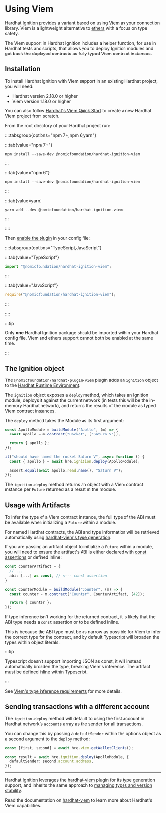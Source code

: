 # Using Viem

Hardhat Ignition provides a variant based on using [Viem](https://viem.sh) as your connection library. Viem is a lightweight alternative to [ethers](https://docs.ethers.org) with a focus on type safety.

The Viem support in Hardhat Ignition includes a helper function, for use in Hardhat tests and scripts, that allows you to deploy Ignition modules and get back the deployed contracts as fully typed Viem contract instances.

## Installation

To install Hardhat Ignition with Viem support in an existing Hardhat project, you will need:

- Hardhat version 2.18.0 or higher
- Viem version 1.18.0 or higher

You can also follow [Hardhat's Viem Quick Start](../../../hardhat-runner/docs/advanced/using-viem#quick-start) to create a new Hardhat Viem project from scratch.

From the root directory of your Hardhat project run:

::::tabsgroup{options="npm 7+,npm 6,yarn"}

:::tab{value="npm 7+"}

```shell
npm install --save-dev @nomicfoundation/hardhat-ignition-viem
```

:::

:::tab{value="npm 6"}

```shell
npm install --save-dev @nomicfoundation/hardhat-ignition-viem
```

:::

:::tab{value=yarn}

```shell
yarn add --dev @nomicfoundation/hardhat-ignition-viem
```

:::

::::

Then [enable the plugin](../../../hardhat-runner/docs/guides/project-setup.md#plugins-and-dependencies) in your config file:

::::tabsgroup{options="TypeScript,JavaScript"}

:::tab{value="TypeScript"}

```typescript
import "@nomicfoundation/hardhat-ignition-viem";
```

:::

:::tab{value="JavaScript"}

```javascript
require("@nomicfoundation/hardhat-ignition-viem");
```

:::

::::

:::tip

Only **one** Hardhat Ignition package should be imported within your Hardhat config file. Viem and ethers support cannot both be enabled at the same time.

:::

## The Ignition object

The `@nomicfoundation/hardhat-plugin-viem` plugin adds an `ignition` object to the [Hardhat Runtime Environment](../../../hardhat-runner/docs/advanced/hardhat-runtime-environment.md).

The `ignition` object exposes a `deploy` method, which takes an Ignition module, deploys it against the current network (in tests this will be the in-memory Hardhat network), and returns the results of the module as typed Viem contract instances.

The `deploy` method takes the Module as its first argument:

```typescript
const ApolloModule = buildModule("Apollo", (m) => {
  const apollo = m.contract("Rocket", ["Saturn V"]);

  return { apollo };
});

it("should have named the rocket Saturn V", async function () {
  const { apollo } = await hre.ignition.deploy(ApolloModule);

  assert.equal(await apollo.read.name(), "Saturn V");
});
```

The `ignition.deploy` method returns an object with a Viem contract instance per `Future` returned as a result in the module.

## Usage with Artifacts

To infer the type of a Viem contract instance, the full type of the ABI must be available when initializing a `Future` within a module.

For named Hardhat contracts, the ABI and type information will be retrieved automatically using [hardhat-viem's type generation](https://hardhat.org/hardhat-runner/docs/advanced/using-viem#contract-type-generation).

If you are passing an artifact object to initialize a `Future` within a module, you will need to ensure the artifact's ABI is either declared with [const assertions](https://www.typescriptlang.org/docs/handbook/release-notes/typescript-3-4.html#const-assertions) or defined inline:

```typescript
const counterArtifact = {
  // ...
  abi: [...] as const, // <--- const assertion
}

const CounterModule = buildModule("Counter", (m) => {
  const counter = m.contract("Counter", CounterArtifact, [42]);

  return { counter };
});
```

If type inference isn't working for the returned contract, it is likely that the ABI type needs a `const` assertion or to be defined inline.

This is because the ABI type must be as narrow as possible for Viem to infer the correct type for the contract, and by default Typescript will broaden the types within object literals.

:::tip

Typescript doesn't support importing JSON as const, it will instead automatically broaden the type, breaking Viem's inference. The artifact must be defined inline within Typescript.

:::

See [Viem's type inference requirements](https://viem.sh/docs/typescript.html#type-inference) for more details.

## Sending transactions with a different account

The `ignition.deploy` method will default to using the first account in Hardhat network's `accounts` array as the sender for all transactions.

You can change this by passing a `defaultSender` within the options object as a second argument to the `deploy` method:

```typescript
const [first, second] = await hre.viem.getWalletClients();

const result = await hre.ignition.deploy(ApolloModule, {
  defaultSender: second.account.address,
});
```

---

Hardhat Ignition leverages the [hardhat-viem](https://hardhat.org/hardhat-runner/plugins/nomicfoundation-hardhat-viem) plugin for its type generation support, and inherits the same approach to [managing types and version stability](https://hardhat.org/hardhat-runner/docs/advanced/using-viem#managing-types-and-version-stability).

Read the documentation on [hardhat-viem](https://hardhat.org/hardhat-runner/plugins/nomicfoundation-hardhat-viem) to learn more about Hardhat's Viem capabilities.
